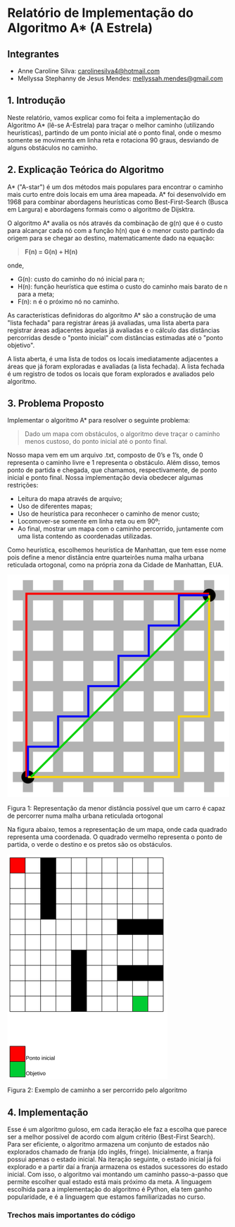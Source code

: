 # Relatório de Implementação do Algoritmo A* (A Estrela)<br>

## Integrantes<br>
- Anne Caroline Silva: carolinesilva4@hotmail.com
- Mellyssa Stephanny de Jesus Mendes: mellyssah.mendes@gmail.com

## 1. Introdução<br>
Neste relatório, vamos explicar como foi feita a implementação do Algoritmo A* (lê-se A-Estrela) para traçar o melhor caminho (utilizando heurísticas), 
partindo de um ponto inicial até o ponto final, onde o mesmo somente se movimenta em linha reta e rotaciona 90 graus, desviando de alguns obstáculos no caminho.

## 2. Explicação Teórica do Algoritmo<br>
A* ("A-star") é um dos métodos mais populares para encontrar o caminho mais curto entre dois locais em uma área mapeada. 
A* foi desenvolvido em 1968 para combinar abordagens heurísticas como Best-First-Search (Busca em Largura) e abordagens formais como o algoritmo de Dijsktra.
 
O algoritmo A* avalia os nós através da combinação de g(n) que é o custo para alcançar cada nó com a função h(n) que é o menor custo partindo da origem para 
se chegar ao destino, matematicamente dado na equação:
> **F(n) = G(n) + H(n)**

onde,
* G(n): custo do caminho do nó inicial para n;
* H(n): função heurística que estima o custo do caminho mais barato de n para a meta;
* F(n): n é o próximo nó no caminho.

As características definidoras do algoritmo A* são a construção de uma "lista fechada" para registrar áreas já avaliadas, uma lista aberta para registrar 
áreas adjacentes àquelas já avaliadas e o cálculo das distâncias percorridas desde o "ponto inicial" com distâncias estimadas até o "ponto objetivo".
 
A lista aberta, é uma lista de todos os locais imediatamente adjacentes a áreas que já foram exploradas e avaliadas (a lista fechada). A lista fechada é 
um registro de todos os locais que foram explorados e avaliados pelo algoritmo.

## 3. Problema Proposto
Implementar o algoritmo A* para resolver o seguinte problema:
 
> Dado um mapa com obstáculos, o algoritmo deve traçar o caminho menos custoso, do ponto inicial até o ponto final.

Nosso mapa vem em um arquivo .txt, composto de 0’s e 1’s, onde 0 representa o caminho livre e 1 representa o obstáculo. Além disso, temos ponto de partida e 
chegada, que chamamos, respectivamente, de ponto inicial e ponto final. Nossa implementação devia obedecer algumas restrições:
* Leitura do mapa através de arquivo;
* Uso de diferentes mapas;
* Uso de heurística para reconhecer o caminho de menor custo;
* Locomover-se somente em linha reta ou em 90º;
* Ao final, mostrar um mapa com o caminho percorrido, juntamente com uma lista contendo as  coordenadas utilizadas.

Como heurística, escolhemos heurística de Manhattan, que  tem esse nome pois define a menor distância entre quarteirões numa malha urbana reticulada 
ortogonal, como na própria zona da Cidade de Manhattan, EUA.

![Distância de Manhattan](https://github.com/annecaroli/IA-2019-2/blob/master/Trabalho1/Imagens/dManhattan.png)

Figura 1: Representação da menor distância possível que um carro é capaz de percorrer numa malha urbana reticulada ortogonal

Na figura abaixo, temos a representação de um mapa, onde cada quadrado representa uma coordenada. O quadrado vermelho representa o ponto de partida, o verde o 
destino e os pretos são os obstáculos.

![Mapa Objetivo](https://github.com/annecaroli/IA-2019-2/blob/master/Trabalho1/Imagens/mapaObjetivo.png)

Figura 2: Exemplo de caminho a ser percorrido pelo algoritmo

## 4. Implementação<br>

Esse é um algoritmo guloso, em cada iteração ele faz a escolha que parece ser a melhor possível de acordo com algum critério (Best-First Search).
Para ser eficiente, o algoritmo armazena um conjunto de estados não explorados chamado de franja (do inglês, fringe). Inicialmente, a franja possui 
apenas o estado inicial. Na iteração seguinte, o estado inicial já foi explorado e a partir daí a franja armazena os estados sucessores do estado 
inicial. Com isso, o algoritmo vai montando um caminho passo-a-passo que permite escolher qual estado está mais próximo da meta.
A linguagem escolhida para a implementação do algoritmo é Python, ela tem ganho popularidade, e é a linguagem que estamos familiarizadas no curso.

### Trechos mais importantes do código<br>
